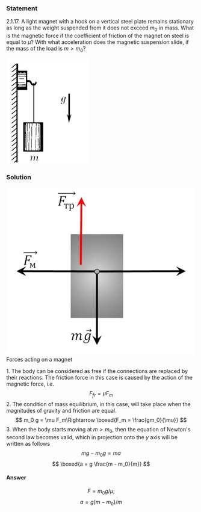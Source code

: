 ###  Statement 

$2.1.17.$ A light magnet with a hook on a vertical steel plate remains stationary as long as the weight suspended from it does not exceed $m_0$ in mass. What is the magnetic force if the coefficient of friction of the magnet on steel is equal to $\mu$? With what acceleration does the magnetic suspension slide, if the mass of the load is $m > m_0$? 

![ For problem $2.1.17$ |217x280, 21%](../../img/2.1.17/statement.png)

### Solution

![ Forces acting on a magnet |530x470, 42%](../../img/2.1.17/sol.png)  Forces acting on a magnet 

1\. The body can be considered as free if the connections are replaced by their reactions. The friction force in this case is caused by the action of the magnetic force, i.e. $$ F_{fr} = \mu F_m $$ 2\. The condition of mass equilibrium, in this case, will take place when the magnitudes of gravity and friction are equal. $$ m_0 g = \mu F_m\Rightarrow \boxed{F_m = \frac{gm_0}{\mu}} $$ 3\. When the body starts moving at $m > m_0$, then the equation of Newton's second law becomes valid, which in projection onto the $y$ axis will be written as follows $$ mg - m_0 g = ma $$ $$ \boxed{a = g \frac{m - m_0}{m}} $$ 

#### Answer

$$F = m_0g/\mu ;$$ $$a = g(m − m_0)/m$$ 
